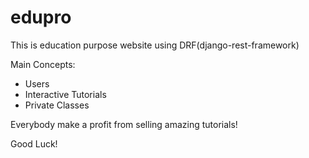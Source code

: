 # edupro
This is education purpose website using DRF(django-rest-framework)

Main Concepts:
 - Users
 - Interactive Tutorials
 - Private Classes
 
 Everybody make a profit from selling amazing tutorials!
 
 Good Luck!
